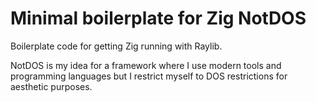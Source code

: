 # Minimal boilerplate for Zig NotDOS

Boilerplate code for getting Zig running with Raylib.

NotDOS is my idea for a framework where I use modern tools and programming languages but I restrict myself to DOS restrictions for aesthetic purposes.